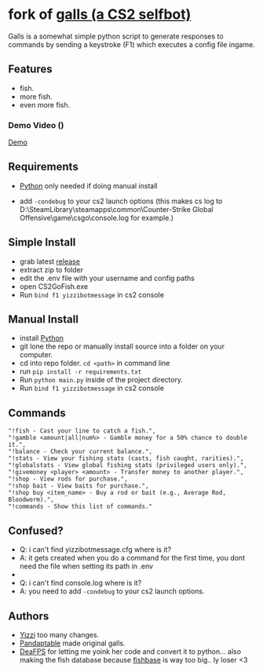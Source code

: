 # fork of [galls (a CS2 selfbot)](https://github.com/Pandaptable/galls)

Galls is a somewhat simple python script to generate responses to commands by sending a keystroke (F1) which executes a config file ingame.

## Features
  - fish.
  - more fish.
  - even more fish.
 
### Demo Video ()

[Demo](https://github.com/Pandaptable/galls/assets/80334807/7a646185-6139-43b3-8f46-de1cdbc64c6c)

## Requirements

- [Python](https://www.python.org/downloads/) only needed if doing manual install

- add `-condebug` to your cs2 launch options (this makes cs log to D:\SteamLibrary\steamapps\common\Counter-Strike Global Offensive\game\csgo\console.log for example.)


## Simple Install
 - grab latest [release](https://github.com/Yizzii/fishbot/releases/latest)
 - extract zip to folder
 - edit the .env file with your username and config paths
 - open CS2GoFish.exe
 - Run `bind f1 yizzibotmessage` in cs2 console

## Manual Install
  - install [Python](https://www.python.org/downloads/)
  - git lone the repo or manually install source into a folder on your computer.
  - cd into repo folder. `cd <path>` in command line
  - run `pip install -r requirements.txt`
  - Run `python main.py` inside of the project directory.
  - Run `bind f1 yizzibotmessage` in cs2 console

## Commands
    "!fish - Cast your line to catch a fish.",
    "!gamble <amount|all|num%> - Gamble money for a 50% chance to double it.",
    "!balance - Check your current balance.",
    "!stats - View your fishing stats (casts, fish caught, rarities).",
    "!globalstats - View global fishing stats (privileged users only).",
    "!givemoney <player> <amount> - Transfer money to another player.",
    "!shop - View rods for purchase.",
    "!shop bait - View baits for purchase.",
    "!shop buy <item_name> - Buy a rod or bait (e.g., Average Rod, Bloodworm).",
    "!commands - Show this list of commands."


## Confused?
  - Q: i can't find yizzibotmessage.cfg where is it?
  -  A: it gets created when you do a command for the first time, you dont need the file when setting its path in .env
  -
  - Q: i can't find console.log where is it?
  - A: you need to add `-condebug` to your cs2 launch options.

## Authors
  - [Yizzi](https://github.com/Yizzii) too many changes.
  - [Pandaptable](https://github.com/Pandaptable) made original galls.
  - [DeaFPS](https://twitter.com/deafps_) for letting me yoink her code and convert it to python... also making the fish database because [fishbase](http://www.fishbase.us/) is way too big.. ly loser <3
